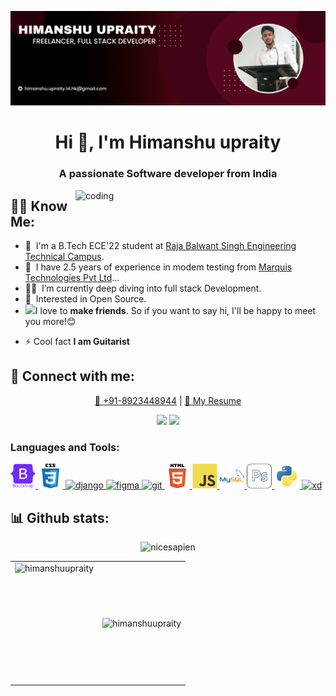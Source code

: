 ![logo](https://github.com/Himanshuupraity/himanshuupraity/blob/main/Black%20and%20Red%20Gradient%20Professional%20LinkedIn%20Banner.png)
<h1 align="center">Hi 👋, I'm Himanshu upraity</h1>
<h3 align="center">A passionate Software developer from India</h3>

<img align="right" alt="coding" width="400" src="https://camo.githubusercontent.com/7de37139d0b4c1ce40865e799b446c0e963a3dd8fb68d239707237c40604fa3d/68747470733a2f2f63646e2e6472696262626c652e636f6d2f75736572732f3733303730332f73637265656e73686f74732f363538313234332f6176656e746f2e676966">

<!-- About Me -->
## 👨‍💻 Know Me:

* 🏫 &nbsp;I'm a B.Tech ECE'22 student at [Raja Balwant Singh Engineering Technical Campus](https://rbscollegeagra.edu.in/).
* 👀 &nbsp;I have 2.5 years of experience in modem testing from [Marquis Technologies Pvt Ltd](https://www.marquistech.com/)...
* 👨‍💻 &nbsp;I’m currently deep diving into full stack Development.
* 💬 &nbsp;Interested in Open Source.
* <img src="https://media.giphy.com/media/LnQjpWaON8nhr21vNW/giphy.gif" width="25">I love to **make friends**. So if you want to say hi, I'll be happy to meet you more!😊
- ⚡ Cool fact **I am Guitarist**


<!-- My contacts -->
<h2>🤝 Connect with me:</h2>
<p align="center">
<a href="tel:+918923448944" target="_blank">📱 +91-8923448944</a> | 
<a href="https://drive.google.com/file/d/1jA-_170AGk4MWO0Nl8fhsvtYtVqtiCQ_/view?usp=sharing)" target="_blank">🧾 My Resume</a>
</p>

<!-- My Social Links -->
<p align="center">
<a href="mailto:himanshu.upraity.14.hk@gmail.com"><img src="https://img.shields.io/badge/Gmail-D14836?style=for-the-badge&logo=gmail&logoColor=white"/></a>
<a href="https://www.linkedin.com/in/himanshuupraity/"><img src="https://img.shields.io/badge/linkedin-%230077B5.svg?style=for-the-badge&logo=linkedin&logoColor=white"/></a>
</p>




<h3 align="left">Languages and Tools:</h3>
<p align="left"> <a href="https://getbootstrap.com" target="_blank" rel="noreferrer"> <img src="https://raw.githubusercontent.com/devicons/devicon/master/icons/bootstrap/bootstrap-plain-wordmark.svg" alt="bootstrap" width="40" height="40"/> </a> <a href="https://www.w3schools.com/css/" target="_blank" rel="noreferrer"> <img src="https://raw.githubusercontent.com/devicons/devicon/master/icons/css3/css3-original-wordmark.svg" alt="css3" width="40" height="40"/> </a> <a href="https://www.djangoproject.com/" target="_blank" rel="noreferrer"> <img src="https://cdn.worldvectorlogo.com/logos/django.svg" alt="django" width="40" height="40"/> </a> <a href="https://www.figma.com/" target="_blank" rel="noreferrer"> <img src="https://www.vectorlogo.zone/logos/figma/figma-icon.svg" alt="figma" width="40" height="40"/> </a> <a href="https://git-scm.com/" target="_blank" rel="noreferrer"> <img src="https://www.vectorlogo.zone/logos/git-scm/git-scm-icon.svg" alt="git" width="40" height="40"/> </a> <a href="https://www.w3.org/html/" target="_blank" rel="noreferrer"> <img src="https://raw.githubusercontent.com/devicons/devicon/master/icons/html5/html5-original-wordmark.svg" alt="html5" width="40" height="40"/> </a> <a href="https://developer.mozilla.org/en-US/docs/Web/JavaScript" target="_blank" rel="noreferrer"> <img src="https://raw.githubusercontent.com/devicons/devicon/master/icons/javascript/javascript-original.svg" alt="javascript" width="40" height="40"/> </a> <a href="https://www.mysql.com/" target="_blank" rel="noreferrer"> <img src="https://raw.githubusercontent.com/devicons/devicon/master/icons/mysql/mysql-original-wordmark.svg" alt="mysql" width="40" height="40"/> </a> <a href="https://www.photoshop.com/en" target="_blank" rel="noreferrer"> <img src="https://raw.githubusercontent.com/devicons/devicon/master/icons/photoshop/photoshop-line.svg" alt="photoshop" width="40" height="40"/> </a> <a href="https://www.python.org" target="_blank" rel="noreferrer"> <img src="https://raw.githubusercontent.com/devicons/devicon/master/icons/python/python-original.svg" alt="python" width="40" height="40"/> </a> <a href="https://www.adobe.com/products/xd.html" target="_blank" rel="noreferrer"> <img src="https://cdn.worldvectorlogo.com/logos/adobe-xd.svg" alt="xd" width="40" height="40"/> </a> </p>

<h2> 📊 Github stats: </h2>

<div align="center">
<img src="https://github-readme-streak-stats.herokuapp.com/?user=himanshuupraity&theme=radical&hide_border=true" alt="nicesapien"></img>
</div>
<table>
<tr>
<td>
<img align="left" src="https://github-readme-stats.vercel.app/api/top-langs?username=himanshuupraity&show_icons=true&locale=en&layout=compact" alt="himanshuupraity"_private=true&theme=react&hide_border=true&bg_color=1F222E&title_color=F85D7F&icon_color=F8D866" height="192px" />
  </td>
  <td>
    <img align="center" src="https://github-readme-stats.vercel.app/api?username=himanshuupraity&show_icons=true&locale=en" alt="himanshuupraity" />
  </td>
  </tr>






